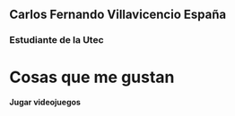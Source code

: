 ## Carlos Fernando Villavicencio España 
### Estudiante de la Utec 
# Cosas que me gustan 
#### Jugar videojuegos 
